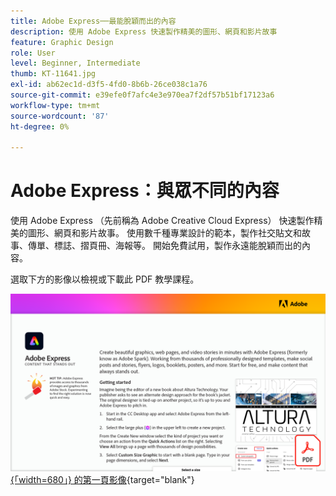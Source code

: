 ```yaml
---
title: Adobe Express──最能脫穎而出的內容
description: 使用 Adobe Express 快速製作精美的圖形、網頁和影片故事
feature: Graphic Design
role: User
level: Beginner, Intermediate
thumb: KT-11641.jpg
exl-id: ab62ec1d-d3f5-4fd0-8b6b-26ce038c1a76
source-git-commit: e39efe0f7afc4e3e970ea7f2df57b51bf17123a6
workflow-type: tm+mt
source-wordcount: '87'
ht-degree: 0%

---
```


# Adobe Express：與眾不同的內容

使用 Adobe Express （先前稱為 Adobe Creative Cloud Express） 快速製作精美的圖形、網頁和影片故事。 使用數千種專業設計的範本，製作社交貼文和故事、傳單、標誌、摺頁冊、海報等。 開始免費試用，製作永遠能脫穎而出的內容。

選取下方的影像以檢視或下載此 PDF 教學課程。

[![教學課程 ](assets/Adobe-Express-content-that-stands-out.png) {「width=680」} 的第一頁影像](assets/Adobe-Express-content-that-stands-out.pdf){target="blank"}
